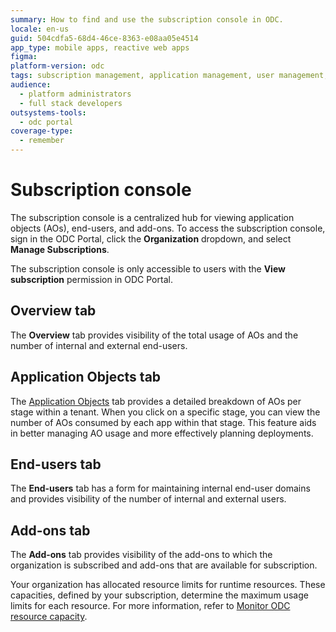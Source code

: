 ```yaml
---
summary: How to find and use the subscription console in ODC.
locale: en-us
guid: 504cdfa5-68d4-46ce-8363-e08aa05e4514
app_type: mobile apps, reactive web apps
figma:
platform-version: odc
tags: subscription management, application management, user management, permission control, licensing
audience:
  - platform administrators
  - full stack developers
outsystems-tools:
  - odc portal
coverage-type:
  - remember
---
```


# Subscription console

The subscription console is a centralized hub for viewing application objects (AOs), end-users, and add-ons. To access the subscription console, sign in the ODC Portal, click the **Organization** dropdown, and select **Manage Subscriptions**.

<div class="info" markdown="1">

The subscription console is only accessible to users with the **View subscription** permission in ODC Portal.

</div>

## Overview tab

The **Overview** tab provides visibility of the total usage of AOs and the number of internal and external end-users. 

## Application Objects tab

The [Application Objects](https://success.outsystems.com/support/licensing/application_objects/) tab provides a detailed breakdown of AOs per stage within a tenant. When you click on a specific stage, you can view the number of AOs consumed by each app within that stage. This feature aids in better managing AO usage and more effectively planning deployments.

## End-users tab

The **End-users** tab has a form for maintaining internal end-user domains and provides visibility of the number of internal and external users. 

## Add-ons tab

The **Add-ons** tab provides visibility of the add-ons to which the organization is subscribed and add-ons that are available for subscription.

Your organization has allocated resource limits for runtime resources. These capacities, defined by your subscription, determine the maximum usage limits for each resource. For more information, refer to [Monitor ODC resource capacity](..//getting-started/capacity-limits.md).